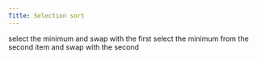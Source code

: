 ```yaml
---
Title: Selection sort
---
```


select the minimum and swap with the first
select the minimum from the second item  and swap with the second
